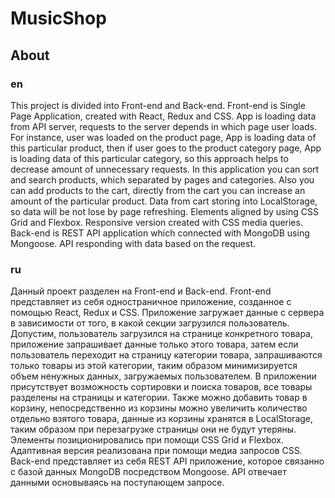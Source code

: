 # MusicShop

## About

### en

This project is divided into Front-end and Back-end. Front-end is Single Page Application, created with React, Redux and CSS. App is loading data from API server, requests to the server depends in which page user loads. For instance, user was loaded on the product page, App is loading data of this particular product, then if user goes to the product category page, App is loading data of this particular category, so this approach helps to decrease amount of unnecessary requests. In this application you can sort and search products, which separated by pages and categories. Also you can add products to the cart, directly from the cart you can increase an amount of the particular product. Data from cart storing into LocalStorage, so data will be not lose by page refreshing. Elements aligned by using CSS Grid and Flexbox. Responsive version created with CSS media queries.
Back-end is REST API application which connected with MongoDB using Mongoose. API responding with data based on the request.

### ru

Данный проект разделен на Front-end и Back-end. Front-end представляет из себя одностраничное приложение, созданное с помощью React, Redux и CSS. Приложение загружает данные с сервера в зависимости от того, в какой секции загрузился пользователь. Допустим, пользователь загрузился на странице конкретного товара, приложение запрашивает данные только этого товара, затем если пользователь переходит на страницу категории товара, запрашиваются только товары из этой категории, таким образом минимизируется объем ненужных данных, загружаемых пользователем. В приложении присутствует возможность сортировки и поиска товаров, все товары разделены на страницы и категории. Также можно добавить товар в корзину, непосредственно из корзины можно увеличить количество отдельно взятого товара, данные из корзины хранятся в LocalStorage, таким образом при перезагрузке страницы они не будут утеряны. Элементы позиционировались при помощи CSS Grid и Flexbox. Адаптивная версия реализована при помощи медиа запросов CSS.
Back-end представляет из себя REST API приложение, которое связанно с базой данных MongoDB посредством Mongoose. API отвечает данными основываясь на поступающем запросе.